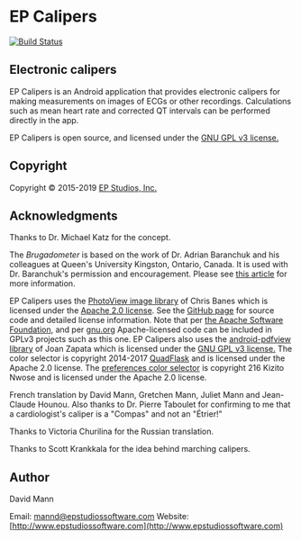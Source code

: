 EP Calipers 
===========

[![Build Status](https://travis-ci.org/mannd/epcalipers-android.svg?branch=master)](https://travis-ci.org/mannd/epcalipers-android)

## Electronic calipers
EP Calipers is an Android application that provides electronic
calipers for making measurements on images of ECGs or other
recordings.  Calculations such as mean heart rate and corrected QT
intervals can be performed directly in the app.

EP Calipers is open source, and licensed under the
[GNU GPL v3 license.](http://www.gnu.org/licenses/gpl.html)

## Copyright
Copyright © 2015-2019 [EP Studios, Inc.](http://www.epstudiossoftware.com)

## Acknowledgments
Thanks to Dr. Michael Katz for the concept.

The *Brugadometer* is based on the work of Dr. Adrian Baranchuk and
his colleagues at Queen's University Kingston, Ontario, Canada.  It is
used with Dr. Baranchuk's permission and encouragement.  Please see
[this article](http://europace.oxfordjournals.org/content/16/11/1639)
for more information.

EP Calipers uses the
[PhotoView image library](https://github.com/chrisbanes/PhotoView) of
Chris Banes which is licensed under the
[Apache 2.0 license](https://www.apache.org/licenses/LICENSE-2.0).
See the [GitHub page](https://github.com/chrisbanes/PhotoView) for
source code and detailed license information.  Note that per
[the Apache Software Foundation](http://www.apache.org/licenses/GPL-compatibility.html),
and per
[gnu.org](https://www.gnu.org/licenses/license-list.en.html#GPLCompatibleLicenses)
Apache-licensed code can be included in GPLv3 projects such as this
one.  EP Calipers also uses the
[android-pdfview library](https://github.com/JoanZapata/android-pdfview)
of Joan Zapata which is licensed under the
[GNU GPL v3 license.](http://www.gnu.org/licenses/gpl.html) The color
selector is copyright 2014-2017
[QuadFlask](https://github.com/QuadFlask/colorpicker) and is licensed
under the Apache 2.0 license.  The
[preferences color selector](https://github.com/kizitonwose/colorpreference)
is copyright 216 Kizito Nwose and is licensed under the Apache 2.0
license.

French translation by David Mann, Gretchen Mann, Juliet Mann and
Jean-Claude Hounou.  Also thanks to Dr. Pierre Taboulet for confirming
to me that a cardiologist's caliper is a "Compas" and not an "Étrier!"

Thanks to Victoria Churilina for the Russian translation.

Thanks to Scott Krankkala for the idea behind marching calipers.

## Author
David Mann

Email:
[mannd@epstudiossoftware.com](mailto:mannd@epstudiossoftware.com)
Website:
[http://www.epstudiossoftware.com](http://www.epstudiossoftware.com)
